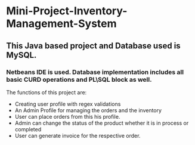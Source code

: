 # Mini-Project-Inventory-Management-System

## This Java based project and Database used is MySQL.

### Netbeans IDE is used. Database implementation includes all basic CURD operations and PL\SQL block as well.

The functions of this project are:
* Creating user profile with regex validations
* An Admin Profile for managing the orders and the inventory
* User can place orders from this his profile.
* Admin can change the status of the product whether it is in process or completed
* User can generate invoice for the respective order.

